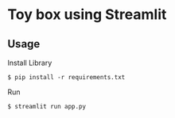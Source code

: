 # Toy box using Streamlit

## Usage

Install Library

```
$ pip install -r requirements.txt
```

Run

```
$ streamlit run app.py
```